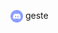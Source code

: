 <p align="left">
 <img width="20px" src="https://github.com/trywesley/desposito/blob/master/assets/readme/discord.webp" align="center" alt="Desposito"/> geste
</p>
